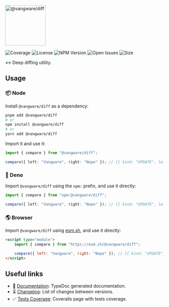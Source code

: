 <img id="logo" alt="@vangware/diff" src="https://vangware.com/logos/vangware_diff.svg" height="128" />

![Coverage][coverage-badge] ![License][license-badge]
![NPM Version][npm-version-badge] ![Open Issues][open-issues-badge]
![Size][size-badge]

↔️ Deep diffing utility.

## Usage

### 📦 Node

Install `@vangware/diff` as a dependency:

```bash
pnpm add @vangware/diff
# or
npm install @vangware/diff
# or
yarn add @vangware/diff
```

Import it and use it:

```typescript
import { compare } from "@vangware/diff";

compare({ left: "Vangware", right: "Nope" }); // [{ kind: "UPDATE", left: "Vangware", right: "Nope", path: [] }]
```

### 🦕 Deno

Import `@vangware/diff` using the `npm:` prefix, and use it directly:

```typescript
import { compare } from "npm:@vangware/diff";

compare({ left: "Vangware", right: "Nope" }); // [{ kind: "UPDATE", left: "Vangware", right: "Nope", path: [] }]
```

### 🌎 Browser

Import `@vangware/diff` using [esm.sh][esm.sh], and use it directly:

```html
<script type="module">
	import { compare } from "https://esm.sh/@vangware/diff";

	compare({ left: "Vangware", right: "Nope" }); // [{ kind: "UPDATE", left: "Vangware", right: "Nope", path: [] }]
</script>
```

## Useful links

-   📝 [Documentation][documentation]: TypeDoc generated documentation.
-   ⏳ [Changelog][changelog]: List of changes between versions.
-   ✅ [Tests Coverage][coverage]: Coveralls page with tests coverage.

<!-- Reference -->

[changelog]:
	https://github.com/vangware/libraries/blob/main/packages/@vangware/diff/CHANGELOG.md
[coverage-badge]:
	https://img.shields.io/coveralls/github/vangware/libraries.svg?labelColor=666&color=0a8
[coverage]: https://coveralls.io/github/vangware/libraries
[documentation]: https://vangware.com/libraries/vangware_diff/
[esm.sh]: https://esm.sh
[license-badge]:
	https://img.shields.io/npm/l/@vangware/diff.svg?labelColor=666&color=0a8
[npm-version-badge]:
	https://img.shields.io/npm/v/@vangware/diff.svg?labelColor=666&color=0a8
[open-issues-badge]:
	https://img.shields.io/github/issues/vangware/libraries.svg?labelColor=666&color=0a8
[size-badge]:
	https://img.shields.io/badge/dynamic/json?label=size&labelColor=666&color=0a8&suffix=KiB&query=%24.size&url=https%3A%2F%2Fraw.githubusercontent.com%2Fvangware%2Flibraries%2Fmain%2Fpackages%2F@vangware/diff%2Fpackage.json
[vangware]: https://vangware.com

